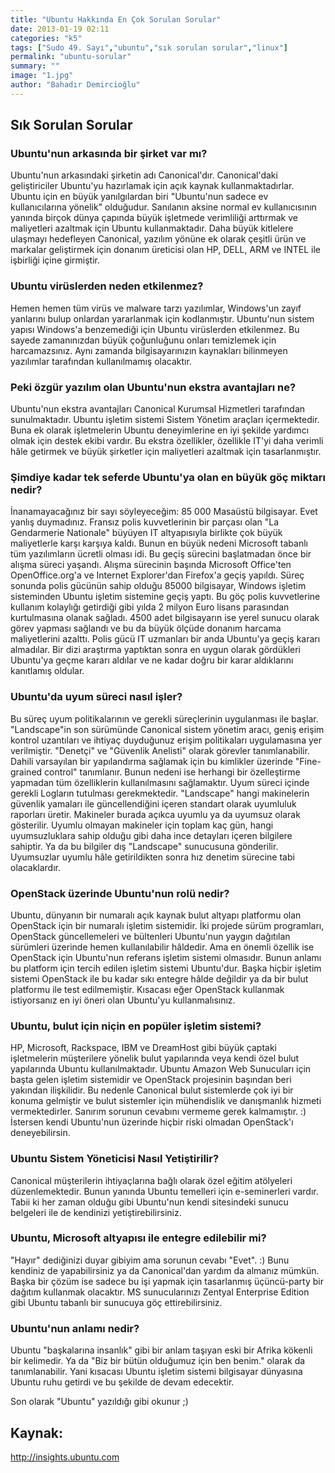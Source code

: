 ```yaml
---
title: "Ubuntu Hakkında En Çok Sorulan Sorular"
date: 2013-01-19 02:11
categories: "k5"
tags: ["Sudo 49. Sayı","ubuntu","sık sorulan sorular","linux"]
permalink: "ubuntu-sorular"
summary: ""
image: "1.jpg"
author: "Bahadır Demircioğlu"
---
```

## Sık Sorulan Sorular


### Ubuntu'nun arkasında bir şirket var mı?

Ubuntu'nun arkasındaki şirketin adı Canonical'dır. Canonical'daki geliştiriciler Ubuntu'yu hazırlamak için açık kaynak kullanmaktadırlar. Ubuntu için en büyük yanılgılardan biri "Ubuntu'nun sadece ev kullanıcılarına yönelik" olduğudur. Sanılanın aksine normal ev kullanıcısının yanında birçok dünya çapında büyük işletmede verimliliği arttırmak ve maliyetleri azaltmak için Ubuntu kullanmaktadır. Daha büyük kitlelere ulaşmayı hedefleyen Canonical, yazılım yönüne ek olarak çeşitli ürün ve markalar geliştirmek için donanım üreticisi olan HP, DELL, ARM ve INTEL ile işbirliği içine girmiştir.

### Ubuntu virüslerden neden etkilenmez?

Hemen hemen tüm virüs ve malware tarzı yazılımlar, Windows'un zayıf yanlarını bulup onlardan yararlanmak için kodlanmıştır. Ubuntu'nun sistem yapısı Windows'a benzemediği için Ubuntu virüslerden etkilenmez. Bu sayede zamanınızdan büyük çoğunluğunu onları temizlemek için harcamazsınız. Aynı zamanda bilgisayarınızın kaynakları bilinmeyen yazılımlar tarafından kullanılmamış olacaktır.

### Peki özgür yazılım olan Ubuntu'nun ekstra avantajları ne?

Ubuntu'nun ekstra avantajları Canonical Kurumsal Hizmetleri tarafından sunulmaktadır. Ubuntu işletim sistemi Sistem Yönetim araçları içermektedir. Buna ek olarak işletmelerin Ubuntu deneyimlerine en iyi şekilde yardımcı olmak için destek ekibi vardır. Bu ekstra özellikler, özellikle IT'yi daha verimli hâle getirmek ve büyük şirketler için maliyetleri azaltmak için tasarlanmıştır.

### Şimdiye kadar tek seferde Ubuntu'ya olan en büyük göç miktarı nedir?

İnanamayacağınız bir sayı söyleyeceğim: 85 000 Masaüstü bilgisayar. Evet yanlış duymadınız. Fransız polis kuvvetlerinin bir parçası olan "La Gendarmerie Nationale" büyüyen IT altyapısıyla birlikte çok büyük maliyetlerle karşı karşıya kaldı. Bunun en büyük nedeni Microsoft tabanlı tüm yazılımların ücretli olması idi. Bu geçiş sürecini başlatmadan önce bir alışma süreci yaşandı. Alışma sürecinin başında Microsoft Office'ten OpenOffice.org'a ve Internet Explorer'dan Firefox'a geçiş yapıldı. Süreç sonunda polis gücünün sahip olduğu 85000 bilgisayar, Windows işletim sisteminden Ubuntu işletim sistemine geçiş yaptı. Bu göç polis kuvvetlerine kullanım kolaylığı getirdiği gibi yılda 2 milyon Euro lisans parasından kurtulmasına olanak sağladı. 4500 adet bilgisayarın ise yerel sunucu olarak görev yapması sağlandı ve bu da büyük ölçüde donanım harcama maliyetlerini azalttı. Polis gücü IT uzmanları bir anda Ubuntu'ya geçiş kararı almadılar. Bir dizi araştırma yaptıktan sonra en uygun olarak gördükleri Ubuntu'ya geçme kararı aldılar ve ne kadar doğru bir karar aldıklarını kanıtlamış oldular.

### Ubuntu'da uyum süreci nasıl işler?

Bu süreç uyum politikalarının ve gerekli süreçlerinin uygulanması ile başlar. "Landscape"in son sürümünde Canonical sistem yönetim aracı, geniş erişim kontrol uzantıları ve ihtiyaç duyduğunuz erişim politikaları uygulamasına yer verilmiştir. "Denetçi" ve "Güvenlik Anelisti" olarak görevler tanımlanabilir. Dahili varsayılan bir yapılandırma sağlamak için bu kimlikler üzerinde "Fine-grained control" tanımlanır. Bunun nedeni ise herhangi bir özelleştirme yapmadan tüm özelliklerin kullanılmasını sağlamaktır. Uyum süreci içinde gerekli Logların tutulması gerekmektedir. "Landscape" hangi makinelerin güvenlik yamaları ile güncellendiğini içeren standart olarak uyumluluk raporları üretir. Makineler burada açıkca uyumlu ya da uyumsuz olarak gösterilir. Uyumlu olmayan makineler için toplam kaç gün, hangi uyumsuzluklara sahip olduğu gibi daha ince detayları içeren bilgilere sahiptir. Ya da bu bilgiler dış "Landscape" sunucusuna gönderilir. Uyumsuzlar uyumlu hâle getirildikten sonra hız denetim sürecine tabi olacaklardır.

### OpenStack üzerinde Ubuntu'nun rolü nedir?

Ubuntu, dünyanın bir numaralı açık kaynak bulut altyapı platformu olan OpenStack için bir numaralı işletim sistemidir. İki projede sürüm programları, OpenStack güncellemeleri ve bültenleri Ubuntu'nun yaygın dağıtılan sürümleri üzerinde hemen kullanılabilir hâldedir. Ama en önemli özellik ise OpenStack için Ubuntu'nun referans işletim sistemi olmasıdır. Bunun anlamı bu platform için tercih edilen işletim sistemi Ubuntu'dur. Başka hiçbir işletim sistemi OpenStack ile bu kadar sıkı entegre hâlde değildir ya da bir bulut platformu ile test edilmemiştir. Kısacası eğer OpenStack kullanmak istiyorsanız en iyi öneri olan Ubuntu'yu kullanmalısınız.

### Ubuntu, bulut için niçin en popüler işletim sistemi?

HP, Microsoft, Rackspace, IBM ve DreamHost gibi büyük çaptaki işletmelerin müşterilere yönelik bulut yapılarında veya kendi özel bulut yapılarında Ubuntu kullanılmaktadır. Ubuntu Amazon Web Sunucuları için başta gelen işletim sistemidir ve OpenStack projesinin başından beri yakından ilişkilidir. Bu nedenle Canonical bulut sistemlerde çok iyi bir konuma gelmiştir ve bulut sistemler için mühendislik ve danışmanlık hizmeti vermektedirler. Sanırım sorunun cevabını vermeme gerek kalmamıştır. :) İstersen kendi Ubuntu'nun üzerinde hiçbir riski olmadan OpenStack'ı deneyebilirsin.

### Ubuntu Sistem Yöneticisi Nasıl Yetiştirilir?

Canonical müşterilerin ihtiyaçlarına bağlı olarak özel eğitim atölyeleri düzenlemektedir. Bunun yanında Ubuntu temelleri için e-seminerleri vardır. Tabii ki her zaman olduğu gibi Ubuntu'nun kendi sitesindeki sunucu belgeleri ile de kendinizi yetiştirebilirsiniz.

### Ubuntu, Microsoft altyapısı ile entegre edilebilir mi?

"Hayır" dediğinizi duyar gibiyim ama sorunun cevabı "Evet". :) Bunu kendiniz de yapabilirsiniz ya da Canonical'dan yardım da almanız mümkün. Başka bir çözüm ise sadece bu işi yapmak için tasarlanmış üçüncü-party bir dağıtım kullanmak olacaktır. MS sunucularınızı Zentyal Enterprise Edition gibi Ubuntu tabanlı bir sunucuya göç ettirebilirsiniz.

### Ubuntu'nun anlamı nedir?

Ubuntu "başkalarına insanlık" gibi bir anlam taşıyan eski bir Afrika kökenli bir kelimedir. Ya da "Biz bir bütün olduğumuz için ben benim." olarak da tanımlanabilir. Yani kısacası Ubuntu işletim sistemi bilgisayar dünyasına Ubuntu ruhu getirdi ve bu şekilde de devam edecektir.

Son olarak "Ubuntu" yazıldığı gibi okunur ;)

## Kaynak:
<http://insights.ubuntu.com>
